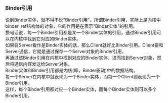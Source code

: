 ### Binder引用  
说到Binder实体，就不得不说"Binder引用"。所谓Binder引用，实际上是内核中binder_ref结构体的对象，它的作用是在表示"Binder实体"的引用。  
换句话说，每一个Binder引用都是某一个Binder实体的引用，通过Binder引用可以在内核中找到它对应的Binder实体。  
如果将Server看作是Binder实体的话，那么Client就好比Binder引用。Client要和Server通信，它就是通过保存一个Server对象的Binder引用，  
再通过该Binder引用在内核中找到对应的Binder实体，进而找到Server对象，然后将通信内容发送给Server对象。  
Binder实体和Binder引用都是内核(即，Binder驱动)中的数据结构。  
每一个Server在内核中就表现为一个Binder实体，而每一个Client则表现为一个Binder引用。  
这样，每个Binder引用都对应一个Binder实体，而每个Binder实体则可以多个Binder引用。  


